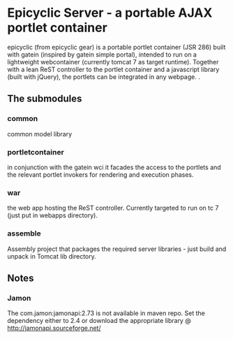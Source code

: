 # Epicyclic Server - a portable AJAX portlet container

epicyclic (from epicyclic gear) is a portable portlet container (JSR 286) built with gatein (inspired by gatein simple portal), intended to run on a lightweight webcontainer (currently tomcat 7 as target runtime).
Together with a lean ReST controller to the portlet container and a javascript library (built with jQuery), the portlets can be integrated in any webpage.
.

## The submodules

### common

common model library

### portletcontainer

in conjunction with the gatein wci it facades the access to the portlets and the relevant portlet invokers for rendering and execution phases.

### war

the web app hosting the ReST controller. Currently targeted to run on tc 7 (just put in webapps directory).

### assemble

Assembly project that packages the required server libraries - just build and unpack in Tomcat lib directory.

## Notes

### Jamon

The com.jamon:jamonapi:2.73 is not available in maven repo. Set the dependency either to 2.4 or download the appropriate library @ http://jamonapi.sourceforge.net/